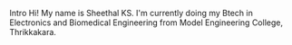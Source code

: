Intro
Hi! My name is Sheethal KS.
I'm currently doing my Btech in Electronics and Biomedical Engineering from Model Engineering College, Thrikkakara.
